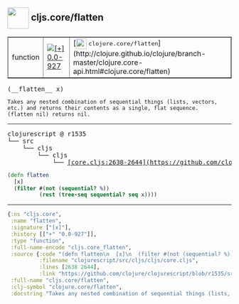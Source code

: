 ## <img width="48px" valign="middle" src="http://i.imgur.com/Hi20huC.png"> cljs.core/flatten

 <table border="1">
<tr>
<td>function</td>
<td><a href="https://github.com/cljsinfo/api-refs/tree/0.0-927"><img valign="middle" alt="[+] 0.0-927" src="https://img.shields.io/badge/+-0.0--927-lightgrey.svg"></a> </td>
<td>
[<img height="24px" valign="middle" src="http://i.imgur.com/1GjPKvB.png"> <samp>clojure.core/flatten</samp>](http://clojure.github.io/clojure/branch-master/clojure.core-api.html#clojure.core/flatten)
</td>
</tr>
</table>

 <samp>
(__flatten__ x)<br>
</samp>

```
Takes any nested combination of sequential things (lists, vectors,
etc.) and returns their contents as a single, flat sequence.
(flatten nil) returns nil.
```

---

 <pre>
clojurescript @ r1535
└── src
    └── cljs
        └── cljs
            └── <ins>[core.cljs:2638-2644](https://github.com/clojure/clojurescript/blob/r1535/src/cljs/cljs/core.cljs#L2638-L2644)</ins>
</pre>

```clj
(defn flatten
  [x]
  (filter #(not (sequential? %))
          (rest (tree-seq sequential? seq x))))
```


---

```clj
{:ns "cljs.core",
 :name "flatten",
 :signature ["[x]"],
 :history [["+" "0.0-927"]],
 :type "function",
 :full-name-encode "cljs.core_flatten",
 :source {:code "(defn flatten\n  [x]\n  (filter #(not (sequential? %))\n          (rest (tree-seq sequential? seq x))))",
          :filename "clojurescript/src/cljs/cljs/core.cljs",
          :lines [2638 2644],
          :link "https://github.com/clojure/clojurescript/blob/r1535/src/cljs/cljs/core.cljs#L2638-L2644"},
 :full-name "cljs.core/flatten",
 :clj-symbol "clojure.core/flatten",
 :docstring "Takes any nested combination of sequential things (lists, vectors,\netc.) and returns their contents as a single, flat sequence.\n(flatten nil) returns nil."}

```
